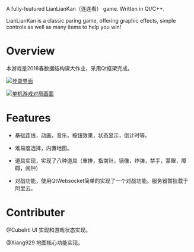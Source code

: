 A fully-featured LianLianKan（连连看） game. Written in Qt/C++.

LianLianKan is a classic paring game, offering graphic effects, simple controls as well as many items to help you win! 

# Overview

本游戏是2018春数据结构课大作业，采用Qt框架完成。

[![登录界面](https://s22.postimg.cc/8pfy032gh/image.png)](https://postimg.cc/image/h7pe4f8z1/)

[![单机游戏对局画面](https://s22.postimg.cc/mj4apfd4x/image.png)](https://postimg.cc/image/bwahk04zh/)

# Features

- 基础连线，动画，音乐，按钮效果，状态显示，倒计时等。

- 难易度选择，内置地图。

- 道具实现，实现了八种道具（重排，指南针，镜像，炸弹，禁手，蒙眼，障碍，闹钟）

- 对战功能，使用QtWebsocket简单的实现了一个对战功能。服务器暂挂载于阿里云。

# Contributer

@Cubelrti UI 实现和游戏状态实现。

@Xiang929 地图核心功能实现。
 